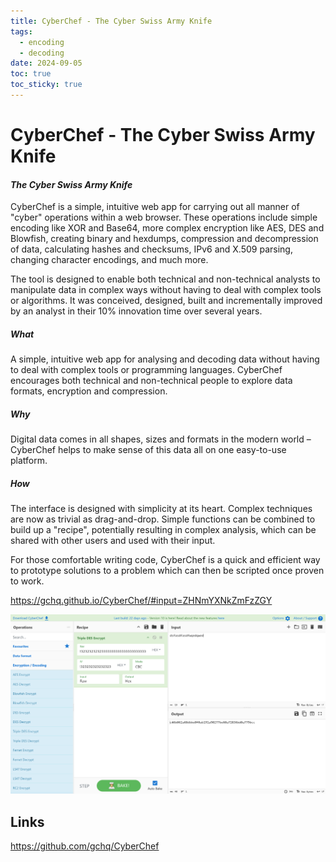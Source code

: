 ```yaml
---
title: CyberChef - The Cyber Swiss Army Knife
tags:
  - encoding
  - decoding
date: 2024-09-05
toc: true
toc_sticky: true
---
```

#  CyberChef - The Cyber Swiss Army Knife

#### _The Cyber Swiss Army Knife_

[](https://github.com/gchq/CyberChef#the-cyber-swiss-army-knife)

CyberChef is a simple, intuitive web app for carrying out all manner of "cyber" operations within a web browser. These operations include simple encoding like XOR and Base64, more complex encryption like AES, DES and Blowfish, creating binary and hexdumps, compression and decompression of data, calculating hashes and checksums, IPv6 and X.509 parsing, changing character encodings, and much more.

The tool is designed to enable both technical and non-technical analysts to manipulate data in complex ways without having to deal with complex tools or algorithms. It was conceived, designed, built and incrementally improved by an analyst in their 10% innovation time over several years.


##### **What**

A simple, intuitive web app for analysing and decoding data without having to deal with complex tools or programming languages. CyberChef encourages both technical and non-technical people to explore data formats, encryption and compression.

  

##### **Why**

Digital data comes in all shapes, sizes and formats in the modern world – CyberChef helps to make sense of this data all on one easy-to-use platform.

  

##### **How**

The interface is designed with simplicity at its heart. Complex techniques are now as trivial as drag-and-drop. Simple functions can be combined to build up a "recipe", potentially resulting in complex analysis, which can be shared with other users and used with their input.

For those comfortable writing code, CyberChef is a quick and efficient way to prototype solutions to a problem which can then be scripted once proven to work.

https://gchq.github.io/CyberChef/#input=ZHNmYXNkZmFzZGY

![](../_asset/2024-09-05-Cyberchef_image_1.png)
## Links

<https://github.com/gchq/CyberChef>
